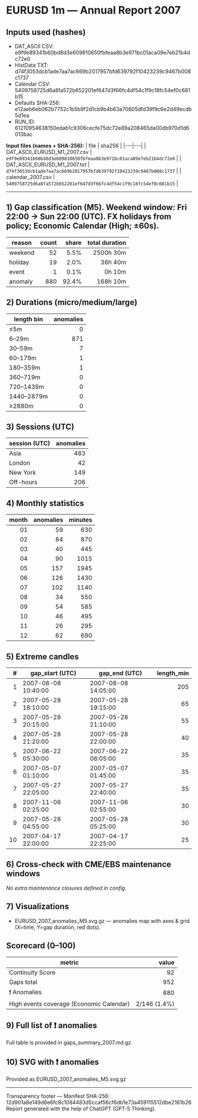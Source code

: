 # EURUSD 1m — Annual Report 2007

## Inputs used (hashes)
- DAT_ASCII CSV: e9f9e89341b60bd8d3e609810650fbfeaa8b3e971bc01aca09e7eb21b4dc72e0
- HistData TXT: d74f3053dcb1ade7aa7ac669b2017957bfd639792f10423239c9467b008c1737
- Calendar CSV: 5409758725d6a8fa572b652201ef647d3f66fc4df54c1f9c18fc54ef0c681b15
- Defaults SHA-256: e12aeb6eb062b7752c1b5b9f2d1cb9b4b63a70605dfd39f9c6e2d49ecdb5d1ea
- RUN_ID: 61210954638150edab1c9306cecfe75dc72e89a208465da00db970d1d6013bac

**Input files (names + SHA-256):**
| file | sha256 |
|---|---|
| DAT_ASCII_EURUSD_M1_2007.csv | `e9f9e89341b60bd8d3e609810650fbfeaa8b3e971bc01aca09e7eb21b4dc72e0` |
| DAT_ASCII_EURUSD_M1_2007.txt | `d74f3053dcb1ade7aa7ac669b2017957bfd639792f10423239c9467b008c1737` |
| calendar_2007.csv | `5409758725d6a8fa572b652201ef647d3f66fc4df54c1f9c18fc54ef0c681b15` |

---
## 1) Gap classification (M5). Weekend window: Fri 22:00 → Sun 22:00 (UTC). FX holidays from policy; Economic Calendar (High; ±60s).
| reason | count | share | total duration |
|---|---:|---:|---:|
| weekend | 52 | 5.5% | 2500h 30m |
| holiday | 19 | 2.0% | 36h 40m |
| event | 1 | 0.1% | 0h 10m |
| anomaly | 880 | 92.4% | 168h 10m |

## 2) Durations (micro/medium/large)
| length bin | anomalies |
|---|---:|
| ≤5m | 0 |
| 6–29m | 871 |
| 30–59m | 7 |
| 60–179m | 1 |
| 180–359m | 1 |
| 360–719m | 0 |
| 720–1439m | 0 |
| 1440–2879m | 0 |
| ≥2880m | 0 |

## 3) Sessions (UTC)
| session (UTC) | anomalies |
|---|---:|
| Asia | 483 |
| London | 42 |
| New York | 149 |
| Off-hours | 206 |

## 4) Monthly statistics
| month | anomalies | minutes |
|---:|---:|---:|
| 01 | 59 | 630 |
| 02 | 84 | 870 |
| 03 | 40 | 445 |
| 04 | 90 | 1015 |
| 05 | 157 | 1945 |
| 06 | 126 | 1430 |
| 07 | 102 | 1140 |
| 08 | 34 | 550 |
| 09 | 54 | 585 |
| 10 | 46 | 495 |
| 11 | 26 | 295 |
| 12 | 62 | 690 |

## 5) Extreme candles
| # | gap_start (UTC) | gap_end (UTC) | length_min |
|---:|---|---|---:|
| 1 | 2007-08-08 10:40:00 | 2007-08-08 14:05:00 | 205 |
| 2 | 2007-05-28 18:10:00 | 2007-05-28 19:15:00 | 65 |
| 3 | 2007-05-28 20:15:00 | 2007-05-28 21:10:00 | 55 |
| 4 | 2007-05-28 21:20:00 | 2007-05-28 22:00:00 | 40 |
| 5 | 2007-06-22 05:30:00 | 2007-06-22 06:05:00 | 35 |
| 6 | 2007-05-07 01:10:00 | 2007-05-07 01:45:00 | 35 |
| 7 | 2007-05-27 22:05:00 | 2007-05-27 22:40:00 | 35 |
| 8 | 2007-11-06 02:25:00 | 2007-11-06 02:55:00 | 30 |
| 9 | 2007-05-28 04:55:00 | 2007-05-28 05:25:00 | 30 |
| 10 | 2007-04-17 22:00:00 | 2007-04-17 22:25:00 | 25 |

## 6) Cross-check with CME/EBS maintenance windows
_No extra maintenance closures defined in config._

## 7) Visualizations
- EURUSD_2007_anomalies_M5.svg.gz — anomalies map with axes & grid (X=time, Y=gap duration, red dots).

## Scorecard (0–100)
| metric | value |
|---|---:|
| Continuity Score | 92 |
| Gaps total | 952 |
| ❗ Anomalies | 880 |
| High events coverage (Economic Calendar) | 2/146 (1.4%) |


## 9) Full list of ❗ anomalies
Full table is provided in gaps_summary_2007.md.gz

## 10) SVG with ❗ anomalies
Provided as EURUSD_2007_anomalies_M5.svg.gz

---
Transparency footer
— Manifest SHA-256: 12d901a8e149d8e6fc8c1084483d5ccaf56cf6db1e73a459115512dbe2161b26 Report generated with the help of ChatGPT (GPT-5 Thinking).
